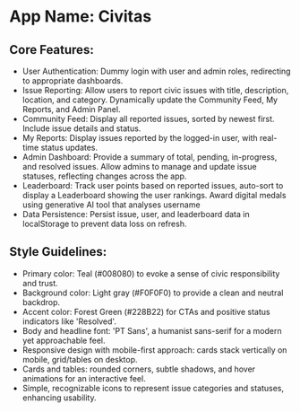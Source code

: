 # **App Name**: Civitas

## Core Features:

- User Authentication: Dummy login with user and admin roles, redirecting to appropriate dashboards.
- Issue Reporting: Allow users to report civic issues with title, description, location, and category. Dynamically update the Community Feed, My Reports, and Admin Panel.
- Community Feed: Display all reported issues, sorted by newest first. Include issue details and status.
- My Reports: Display issues reported by the logged-in user, with real-time status updates.
- Admin Dashboard: Provide a summary of total, pending, in-progress, and resolved issues. Allow admins to manage and update issue statuses, reflecting changes across the app.
- Leaderboard: Track user points based on reported issues, auto-sort to display a Leaderboard showing the user rankings. Award digital medals using generative AI tool that analyses username
- Data Persistence: Persist issue, user, and leaderboard data in localStorage to prevent data loss on refresh.

## Style Guidelines:

- Primary color: Teal (#008080) to evoke a sense of civic responsibility and trust.
- Background color: Light gray (#F0F0F0) to provide a clean and neutral backdrop.
- Accent color: Forest Green (#228B22) for CTAs and positive status indicators like 'Resolved'.
- Body and headline font: 'PT Sans', a humanist sans-serif for a modern yet approachable feel.
- Responsive design with mobile-first approach: cards stack vertically on mobile, grid/tables on desktop.
- Cards and tables: rounded corners, subtle shadows, and hover animations for an interactive feel.
- Simple, recognizable icons to represent issue categories and statuses, enhancing usability.